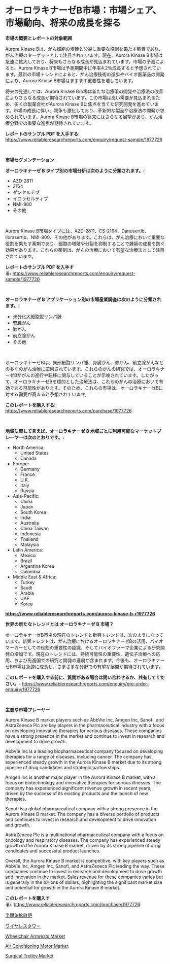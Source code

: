 <p><h1>オーロラキナーゼB市場：市場シェア、市場動向、将来の成長を探る</h1></p><p><strong>市場の概要とレポートの対象範囲</strong></p>
<p><p>Aurora Kinase Bは、がん細胞の増殖と分裂に重要な役割を果たす酵素であり、がん治療のターゲットとして注目されています。現在、Aurora Kinase B市場は急速に拡大しており、将来もさらなる成長が見込まれています。市場の予測によると、Aurora Kinase B市場は予測期間中に年率4.2％成長すると予想されています。最新の市場トレンドによると、がん治療技術の進歩やバイオ医薬品の開発により、Aurora Kinase B市場はますます重要性を増しています。</p><p>将来の見通しでは、Aurora Kinase B市場は新たな治療薬の開発や治療法の改善によりさらなる成長が期待されています。この市場は高い需要が見込まれるため、多くの製薬会社がAurora Kinase Bに焦点を当てた研究開発を進めています。市場の成長に伴い、競争も激化しており、革新的な製品や治療法の開発が求められています。Aurora Kinase B市場の将来にはさらなる展望があり、がん治療分野での重要な進歩が期待されています。</p></p>
<p><strong>レポートのサンプル PDF を入手する:</strong> <a href="https://www.reliableresearchreports.com/enquiry/request-sample/1977726">https://www.reliableresearchreports.com/enquiry/request-sample/1977726</a></p>
<p>&nbsp;</p>
<p><strong>市場セグメンテーション</strong></p>
<p><strong>オーロラキナーゼ B タイプ別の市場分析は次のように分類されます。:</strong></p>
<p><ul><li>AZD-2811</li><li>2164</li><li>ダンセルチブ</li><li>イロラセルティブ</li><li>NMI-900</li><li>その他</li></ul></p>
<p>&nbsp;</p>
<p><p>Aurora Kinase B市場タイプには、AZD-2811、CS-2164、Danusertib、Ilorasertib、NMI-900、その他があります。これらは、がん治療において重要な役割を果たす薬剤であり、細胞の増殖や分裂を抑制することで腫瘍の成長を防ぐ効果があります。これらの薬剤は、がんの治療において有望な治療法として注目されています。</p></p>
<p><strong>レポートのサンプル PDF を入手する:</strong>&nbsp;<a href="https://www.reliableresearchreports.com/enquiry/request-sample/1977726">https://www.reliableresearchreports.com/enquiry/request-sample/1977726</a></p>
<p>&nbsp;</p>
<p><strong> オーロラキナーゼ B アプリケーション別の市場産業調査は次のように分類されます。:</strong></p>
<p><ul><li>未分化大細胞型リンパ腫</li><li>腎臓がん</li><li>肺がん</li><li>前立腺がん</li><li>その他</li></ul></p>
<p>&nbsp;</p>
<p><p>オーロラキナーゼBは、異形細胞リンパ腫、腎臓がん、肺がん、前立腺がんなどの多くのがん治療に応用されています。これらのがんの研究では、オーロラキナーゼBががんの進行や転移に関与していることが示唆されています。したがって、オーロラキナーゼBを標的とした治療法は、これらのがんの治療において有効である可能性があります。そのため、これらの市場は、オーロラキナーゼBに対する需要が高まると予想されています。</p></p>
<p><strong>このレポートを購入する:</strong>&nbsp; <a href="https://www.reliableresearchreports.com/purchase/1977726">https://www.reliableresearchreports.com/purchase/1977726</a></p>
<p>&nbsp;</p>
<p><strong>地域に関して言えば、オーロラキナーゼ B 地域ごとに利用可能なマーケットプレーヤーは次のとおりです。:</strong></p>
<p><ul>
    <li>
        North America:
        <ul>
            <li>United States</li>
            <li>Canada</li>
        </ul>
    </li>
    <li>
        Europe:
        <ul>
            <li>Germany</li>
            <li>France</li>
            <li>U.K.</li>
            <li>Italy</li>
            <li>Russia</li>
        </ul>
    </li>
    <li>
        Asia-Pacific:
        <ul>
            <li>China</li>
            <li>Japan</li>
            <li>South Korea</li>
            <li>India</li>
            <li>Australia</li>
            <li>China Taiwan</li>
            <li>Indonesia</li>
            <li>Thailand</li>
            <li>Malaysia</li>
        </ul>
    </li>
    <li>
        Latin America:
        <ul>
            <li>Mexico</li>
            <li>Brazil</li>
            <li>Argentina Korea</li>
            <li>Colombia</li>
        </ul>
    </li>
    <li>
        Middle East & Africa:
        <ul>
            <li>Turkey</li>
            <li>Saudi</li>
            <li>Arabia</li>
            <li>UAE</li>
            <li>Korea</li>
        </ul>
    </li>
    </ul></p>
<p><strong><a href="https://www.reliableresearchreports.com/aurora-kinase-b-r1977726">https://www.reliableresearchreports.com/aurora-kinase-b-r1977726</a></strong>&nbsp;</p>
<p><strong>世界の新たなトレンドとは オーロラキナーゼ B 市場？</strong></p>
<p><p>オーロラキナーゼB市場の現在のトレンドと新興トレンドは、次のようになっています。新興トレンドは、がん治療におけるオーロラキナーゼBの活用、バイオマーカーとしての役割の重要性の認識、そしてバイオファーマ企業による研究開発の増加です。現在のトレンドには、持続可能性の重要性、遺伝子治療への応用、および先進国での研究と開発の進展が含まれます。今後も、オーロラキナーゼB市場は急速に成長し、さまざまな分野での有望な展開が期待されています。</p></p>
<p><strong>このレポートを購入する前に、質問がある場合は問い合わせるか、共有してください。</strong>- <a href="https://www.reliableresearchreports.com/enquiry/pre-order-enquiry/1977726">https://www.reliableresearchreports.com/enquiry/pre-order-enquiry/1977726</a></p>
<p>&nbsp;</p>
<p><strong>主要な市場プレーヤー</strong></p>
<p><p>Aurora Kinase B market players such as AbbVie Inc, Amgen Inc, Sanofi, and AstraZeneca Plc are key players in the pharmaceutical industry with a focus on developing innovative therapies for various diseases. These companies have a strong presence in the market and continue to invest in research and development to drive growth.</p><p>AbbVie Inc is a leading biopharmaceutical company focused on developing therapies for a range of diseases, including cancer. The company has experienced steady growth in the Aurora Kinase B market due to its strong pipeline of drug candidates and strategic partnerships.</p><p>Amgen Inc is another major player in the Aurora Kinase B market, with a focus on biotechnology and innovative therapies for serious illnesses. The company has experienced significant revenue growth in recent years, driven by the success of its existing products and the launch of new therapies.</p><p>Sanofi is a global pharmaceutical company with a strong presence in the Aurora Kinase B market. The company has a diverse portfolio of products and continues to invest in research and development to drive innovation and growth.</p><p>AstraZeneca Plc is a multinational pharmaceutical company with a focus on oncology and respiratory diseases. The company has experienced steady growth in the Aurora Kinase B market, driven by its strong pipeline of drug candidates and successful product launches.</p><p>Overall, the Aurora Kinase B market is competitive, with key players such as AbbVie Inc, Amgen Inc, Sanofi, and AstraZeneca Plc leading the way. These companies continue to invest in research and development to drive growth and innovation in the market. Sales revenue for these companies varies but is generally in the billions of dollars, highlighting the significant market size and potential for growth in the Aurora Kinase B market.</p></p>
<p><strong>このレポートを購入する:</strong>&nbsp;&nbsp;<a href="https://www.reliableresearchreports.com/purchase/1977726">https://www.reliableresearchreports.com/purchase/1977726</a></p>
<p><p><a href="https://github.com/TerrellConn/Market-Research-Report-List-1/blob/main/842515548807.md">半導体拡散炉</a></p><p><a href="https://medium.com/@abdielkilback/%E3%83%AF%E3%82%A4%E3%83%A4%E3%83%AC%E3%82%B9%E3%82%BF%E3%83%AF%E3%83%BC%E5%B8%82%E5%A0%B4%E3%81%AE%E5%B1%95%E6%9C%9B-%E6%A5%AD%E7%95%8C%E6%A6%82%E8%A6%81%E3%81%A8%E4%BA%88%E6%B8%AC-2024%E5%B9%B4%E3%81%8B%E3%82%892031%E5%B9%B4-d8ef06376c5e">ワイヤレスタワー</a></p><p><a href="https://github.com/bobicer/Market-Research-Report-List-3/blob/main/wheelchair-armrests-market.md">Wheelchair Armrests Market</a></p><p><a href="https://view.publitas.com/reportprime-1/air-conditioning-motor-market-size-and-market-trends-complete-industry-overview-2024-to-2031/">Air Conditioning Motor Market</a></p><p><a href="https://github.com/timeliteaut/Market-Research-Report-List-2/blob/main/surgical-trolley-market.md">Surgical Trolley Market</a></p></p>